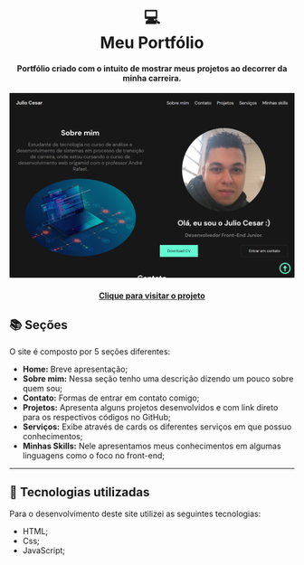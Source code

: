 <h1 align="center">
  💻<br>Meu Portfólio
</h1>

<h4 align="center">
  Portfólio criado com o intuito de mostrar meus projetos ao decorrer da minha carreira.
</h4>

![Resultado final do projeto](assets/imagem-site.png)

<h4 align="center"><a href="https://juliocesarj.github.io/Site_Portifolio/">Clique para visitar o projeto</a></h4>

## 📚 Seções
O site é composto por 5 seções diferentes:

- **Home:** Breve apresentação;
- **Sobre mim:** Nessa seção tenho uma descrição dizendo um pouco sobre quem sou;
- **Contato:** Formas de entrar em contato comigo;
- **Projetos:** Apresenta alguns projetos desenvolvidos e com link direto para os respectivos códigos no GitHub;
- **Serviços:** Exibe através de cards os diferentes serviços em que possuo conhecimentos;
- **Minhas Skills:** Nele apresentamos meus conhecimentos em algumas linguagens como o foco no front-end;

---

## 💼 Tecnologias utilizadas
Para o desenvolvimento deste site utilizei as seguintes tecnologias:

- HTML;
- Css;
- JavaScript;
